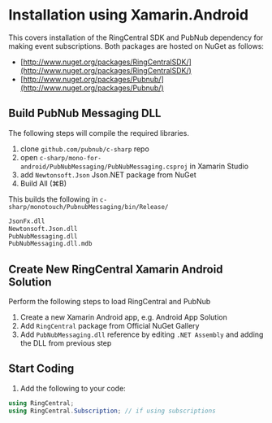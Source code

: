 # Installation using Xamarin.Android

This covers installation of the RingCentral SDK and PubNub dependency for making event subscriptions. Both packages are hosted on NuGet as follows:

* [http://www.nuget.org/packages/RingCentralSDK/](http://www.nuget.org/packages/RingCentralSDK/)
* [http://www.nuget.org/packages/Pubnub/](http://www.nuget.org/packages/Pubnub/)

## Build PubNub Messaging DLL

The following steps will compile the required libraries.

1. clone `github.com/pubnub/c-sharp` repo
1. open `c-sharp/mono-for-android/PubNubMessaging/PubNubMessaging.csproj` in Xamarin Studio
1. add `Newtonsoft.Json` Json.NET package from NuGet
1. Build All (&#8984;B)

This builds the following in `c-sharp/monotouch/PubnubMessaging/bin/Release/`

```bash
JsonFx.dll
Newtonsoft.Json.dll
PubNubMessaging.dll
PubNubMessaging.dll.mdb
```

## Create New RingCentral Xamarin Android Solution

Perform the following steps to load RingCentral and PubNub

1. Create a new Xamarin Android app, e.g. Android App Solution
1. Add `RingCentral` package from Official NuGet Gallery
1. Add `PubNubMessaging.dll` reference by editing `.NET Assembly` and adding the DLL from previous step

## Start Coding

1. Add the following to your code:

```csharp
using RingCentral;
using RingCentral.Subscription; // if using subscriptions
```